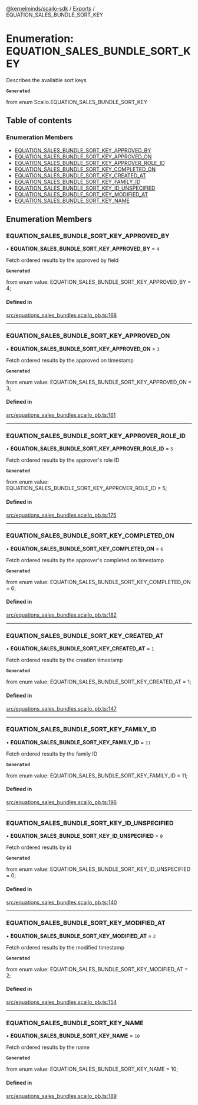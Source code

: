 [@kernelminds/scailo-sdk](../README.md) / [Exports](../modules.md) / EQUATION\_SALES\_BUNDLE\_SORT\_KEY

# Enumeration: EQUATION\_SALES\_BUNDLE\_SORT\_KEY

Describes the available sort keys

**`Generated`**

from enum Scailo.EQUATION_SALES_BUNDLE_SORT_KEY

## Table of contents

### Enumeration Members

- [EQUATION\_SALES\_BUNDLE\_SORT\_KEY\_APPROVED\_BY](EQUATION_SALES_BUNDLE_SORT_KEY.md#equation_sales_bundle_sort_key_approved_by)
- [EQUATION\_SALES\_BUNDLE\_SORT\_KEY\_APPROVED\_ON](EQUATION_SALES_BUNDLE_SORT_KEY.md#equation_sales_bundle_sort_key_approved_on)
- [EQUATION\_SALES\_BUNDLE\_SORT\_KEY\_APPROVER\_ROLE\_ID](EQUATION_SALES_BUNDLE_SORT_KEY.md#equation_sales_bundle_sort_key_approver_role_id)
- [EQUATION\_SALES\_BUNDLE\_SORT\_KEY\_COMPLETED\_ON](EQUATION_SALES_BUNDLE_SORT_KEY.md#equation_sales_bundle_sort_key_completed_on)
- [EQUATION\_SALES\_BUNDLE\_SORT\_KEY\_CREATED\_AT](EQUATION_SALES_BUNDLE_SORT_KEY.md#equation_sales_bundle_sort_key_created_at)
- [EQUATION\_SALES\_BUNDLE\_SORT\_KEY\_FAMILY\_ID](EQUATION_SALES_BUNDLE_SORT_KEY.md#equation_sales_bundle_sort_key_family_id)
- [EQUATION\_SALES\_BUNDLE\_SORT\_KEY\_ID\_UNSPECIFIED](EQUATION_SALES_BUNDLE_SORT_KEY.md#equation_sales_bundle_sort_key_id_unspecified)
- [EQUATION\_SALES\_BUNDLE\_SORT\_KEY\_MODIFIED\_AT](EQUATION_SALES_BUNDLE_SORT_KEY.md#equation_sales_bundle_sort_key_modified_at)
- [EQUATION\_SALES\_BUNDLE\_SORT\_KEY\_NAME](EQUATION_SALES_BUNDLE_SORT_KEY.md#equation_sales_bundle_sort_key_name)

## Enumeration Members

### EQUATION\_SALES\_BUNDLE\_SORT\_KEY\_APPROVED\_BY

• **EQUATION\_SALES\_BUNDLE\_SORT\_KEY\_APPROVED\_BY** = ``4``

Fetch ordered results by the approved by field

**`Generated`**

from enum value: EQUATION_SALES_BUNDLE_SORT_KEY_APPROVED_BY = 4;

#### Defined in

[src/equations_sales_bundles.scailo_pb.ts:168](https://github.com/scailo/ts-sdk/blob/c10a36b57201dfa5903d4b53efa1e62aa6208936/src/equations_sales_bundles.scailo_pb.ts#L168)

___

### EQUATION\_SALES\_BUNDLE\_SORT\_KEY\_APPROVED\_ON

• **EQUATION\_SALES\_BUNDLE\_SORT\_KEY\_APPROVED\_ON** = ``3``

Fetch ordered results by the approved on timestamp

**`Generated`**

from enum value: EQUATION_SALES_BUNDLE_SORT_KEY_APPROVED_ON = 3;

#### Defined in

[src/equations_sales_bundles.scailo_pb.ts:161](https://github.com/scailo/ts-sdk/blob/c10a36b57201dfa5903d4b53efa1e62aa6208936/src/equations_sales_bundles.scailo_pb.ts#L161)

___

### EQUATION\_SALES\_BUNDLE\_SORT\_KEY\_APPROVER\_ROLE\_ID

• **EQUATION\_SALES\_BUNDLE\_SORT\_KEY\_APPROVER\_ROLE\_ID** = ``5``

Fetch ordered results by the approver's role ID

**`Generated`**

from enum value: EQUATION_SALES_BUNDLE_SORT_KEY_APPROVER_ROLE_ID = 5;

#### Defined in

[src/equations_sales_bundles.scailo_pb.ts:175](https://github.com/scailo/ts-sdk/blob/c10a36b57201dfa5903d4b53efa1e62aa6208936/src/equations_sales_bundles.scailo_pb.ts#L175)

___

### EQUATION\_SALES\_BUNDLE\_SORT\_KEY\_COMPLETED\_ON

• **EQUATION\_SALES\_BUNDLE\_SORT\_KEY\_COMPLETED\_ON** = ``6``

Fetch ordered results by the approver's completed on timestamp

**`Generated`**

from enum value: EQUATION_SALES_BUNDLE_SORT_KEY_COMPLETED_ON = 6;

#### Defined in

[src/equations_sales_bundles.scailo_pb.ts:182](https://github.com/scailo/ts-sdk/blob/c10a36b57201dfa5903d4b53efa1e62aa6208936/src/equations_sales_bundles.scailo_pb.ts#L182)

___

### EQUATION\_SALES\_BUNDLE\_SORT\_KEY\_CREATED\_AT

• **EQUATION\_SALES\_BUNDLE\_SORT\_KEY\_CREATED\_AT** = ``1``

Fetch ordered results by the creation timestamp

**`Generated`**

from enum value: EQUATION_SALES_BUNDLE_SORT_KEY_CREATED_AT = 1;

#### Defined in

[src/equations_sales_bundles.scailo_pb.ts:147](https://github.com/scailo/ts-sdk/blob/c10a36b57201dfa5903d4b53efa1e62aa6208936/src/equations_sales_bundles.scailo_pb.ts#L147)

___

### EQUATION\_SALES\_BUNDLE\_SORT\_KEY\_FAMILY\_ID

• **EQUATION\_SALES\_BUNDLE\_SORT\_KEY\_FAMILY\_ID** = ``11``

Fetch ordered results by the family ID

**`Generated`**

from enum value: EQUATION_SALES_BUNDLE_SORT_KEY_FAMILY_ID = 11;

#### Defined in

[src/equations_sales_bundles.scailo_pb.ts:196](https://github.com/scailo/ts-sdk/blob/c10a36b57201dfa5903d4b53efa1e62aa6208936/src/equations_sales_bundles.scailo_pb.ts#L196)

___

### EQUATION\_SALES\_BUNDLE\_SORT\_KEY\_ID\_UNSPECIFIED

• **EQUATION\_SALES\_BUNDLE\_SORT\_KEY\_ID\_UNSPECIFIED** = ``0``

Fetch ordered results by id

**`Generated`**

from enum value: EQUATION_SALES_BUNDLE_SORT_KEY_ID_UNSPECIFIED = 0;

#### Defined in

[src/equations_sales_bundles.scailo_pb.ts:140](https://github.com/scailo/ts-sdk/blob/c10a36b57201dfa5903d4b53efa1e62aa6208936/src/equations_sales_bundles.scailo_pb.ts#L140)

___

### EQUATION\_SALES\_BUNDLE\_SORT\_KEY\_MODIFIED\_AT

• **EQUATION\_SALES\_BUNDLE\_SORT\_KEY\_MODIFIED\_AT** = ``2``

Fetch ordered results by the modified timestamp

**`Generated`**

from enum value: EQUATION_SALES_BUNDLE_SORT_KEY_MODIFIED_AT = 2;

#### Defined in

[src/equations_sales_bundles.scailo_pb.ts:154](https://github.com/scailo/ts-sdk/blob/c10a36b57201dfa5903d4b53efa1e62aa6208936/src/equations_sales_bundles.scailo_pb.ts#L154)

___

### EQUATION\_SALES\_BUNDLE\_SORT\_KEY\_NAME

• **EQUATION\_SALES\_BUNDLE\_SORT\_KEY\_NAME** = ``10``

Fetch ordered results by the name

**`Generated`**

from enum value: EQUATION_SALES_BUNDLE_SORT_KEY_NAME = 10;

#### Defined in

[src/equations_sales_bundles.scailo_pb.ts:189](https://github.com/scailo/ts-sdk/blob/c10a36b57201dfa5903d4b53efa1e62aa6208936/src/equations_sales_bundles.scailo_pb.ts#L189)
